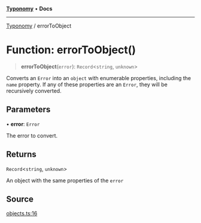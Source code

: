 [**Typonomy**](../README.md) • **Docs**

***

[Typonomy](../globals.md) / errorToObject

# Function: errorToObject()

> **errorToObject**(`error`): `Record`\<`string`, `unknown`\>

Converts an `Error` into an `object` with enumerable properties, including the `name` property.
If any of these properties are an `Error`, they will be recursively converted.

## Parameters

• **error**: `Error`

The error to convert.

## Returns

`Record`\<`string`, `unknown`\>

An object with the same properties of the `error`

## Source

[objects.ts:16](https://github.com/softcraft-development/typonomy/blob/1c47fc13034f4e53267c72ada03a418616dc092e/src/objects.ts#L16)
